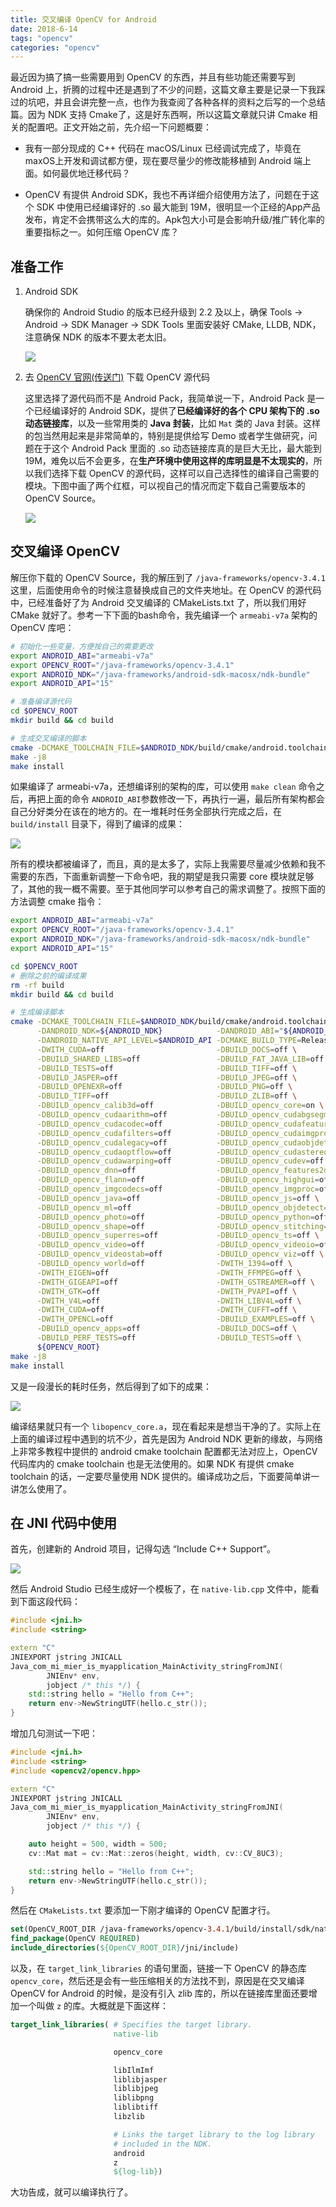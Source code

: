 ```yaml
---
title: 交叉编译 OpenCV for Android
date: 2018-6-14
tags: "opencv"
categories: "opencv"
---
```


最近因为搞了搞一些需要用到 OpenCV 的东西，并且有些功能还需要写到 Android 上，折腾的过程中还是遇到了不少的问题，这篇文章主要是记录一下我踩过的坑吧，并且会讲完整一点，也作为我查阅了各种各样的资料之后写的一个总结篇。因为 NDK 支持 Cmake了，这是好东西啊，所以这篇文章就只讲 Cmake 相关的配置吧。正文开始之前，先介绍一下问题概要：

* 我有一部分现成的 C++ 代码在 macOS/Linux 已经调试完成了，毕竟在 maxOS上开发和调试都方便，现在要尽量少的修改能移植到 Android 端上面。如何最优地迁移代码？

* OpenCV 有提供 Android SDK，我也不再详细介绍使用方法了，问题在于这个 SDK 中使用已经编译好的 .so 最大能到 19M，很明显一个正经的App产品发布，肯定不会携带这么大的库的。Apk包大小可是会影响升级/推广转化率的重要指标之一。如何压缩 OpenCV 库？


## 准备工作


1. Android SDK

    确保你的 Android Studio 的版本已经升级到 2.2 及以上，确保 Tools -> Android -> SDK Manager -> SDK Tools 里面安装好 CMake, LLDB, NDK，注意确保 NDK 的版本不要太老太旧。

    ![](android-sdk-preferences.png)


2. 去 [OpenCV 官网(传送门)](https://www.opencv.org/releases.html) 下载 OpenCV 源代码

    这里选择了源代码而不是 Android Pack，我简单说一下，Android Pack 是一个已经编译好的 Android SDK，提供了**已经编译好的各个 CPU 架构下的 .so 动态链接库**，以及一些常用类的 **Java 封装**，比如 `Mat` 类的 Java 封装。这样的包当然用起来是非常简单的，特别是提供给写 Demo 或者学生做研究，问题在于这个 Android Pack 里面的 .so 动态链接库真的是巨大无比，最大能到 19M，难免以后不会更多，在**生产环境中使用这样的库明显是不太现实的**，所以我们选择下载 OpenCV 的源代码，这样可以自己选择性的编译自己需要的模块。下图中画了两个红框，可以视自己的情况而定下载自己需要版本的 OpenCV Source。

    ![](download-opencv-source.png)


## 交叉编译 OpenCV

解压你下载的 OpenCV Source，我的解压到了 `/java-frameworks/opencv-3.4.1` 这里，后面使用命令的时候注意替换成自己的文件夹地址。在 OpenCV 的源代码中，已经准备好了为 Android 交叉编译的 CMakeLists.txt 了，所以我们用好 CMake 就好了。参考一下下面的bash命令，我先编译一个 `armeabi-v7a` 架构的 OpenCV 库吧：

```bash
# 初始化一些变量，方便按自己的需要更改
export ANDROID_ABI="armeabi-v7a"
export OPENCV_ROOT="/java-frameworks/opencv-3.4.1"
export ANDROID_NDK="/java-frameworks/android-sdk-macosx/ndk-bundle"
export ANDROID_API="15"

# 准备编译源代码
cd $OPENCV_ROOT
mkdir build && cd build

# 生成交叉编译的脚本
cmake -DCMAKE_TOOLCHAIN_FILE=$ANDROID_NDK/build/cmake/android.toolchain.cmake -DANDROID_NDK=${ANDROID_NDK} -DANDROID_NATIVE_API_LEVEL=$ANDROID_API -DCMAKE_BUILD_TYPE=Release -DANDROID_ABI="${ANDROID_ABI}" $OPENCV_ROOT
make -j8
make install
```


如果编译了 armeabi-v7a，还想编译别的架构的库，可以使用 `make clean` 命令之后，再把上面的命令 `ANDROID_ABI`参数修改一下，再执行一遍，最后所有架构都会自己分好类分在该在的地方的。在一堆耗时任务全部执行完成之后，在 `build/install` 目录下，得到了编译的成果：

![](cross-compiled-opencv-complete.png)


所有的模块都被编译了，而且，真的是太多了，实际上我需要尽量减少依赖和我不需要的东西，下面重新调整一下命令吧，我的期望是我只需要 core 模块就足够了，其他的我一概不需要。至于其他同学可以参考自己的需求调整了。按照下面的方法调整 cmake 指令：

```bash
export ANDROID_ABI="armeabi-v7a"
export OPENCV_ROOT="/java-frameworks/opencv-3.4.1"
export ANDROID_NDK="/java-frameworks/android-sdk-macosx/ndk-bundle"
export ANDROID_API="15"

cd $OPENCV_ROOT
# 删除之前的编译成果
rm -rf build
mkdir build && cd build

# 生成编译脚本
cmake -DCMAKE_TOOLCHAIN_FILE=$ANDROID_NDK/build/cmake/android.toolchain.cmake \
      -DANDROID_NDK=${ANDROID_NDK}            -DANDROID_ABI="${ANDROID_ABI}" \
      -DANDROID_NATIVE_API_LEVEL=$ANDROID_API -DCMAKE_BUILD_TYPE=Release \
      -DWITH_CUDA=off                         -DBUILD_DOCS=off \
      -DBUILD_SHARED_LIBS=off                 -DBUILD_FAT_JAVA_LIB=off \
      -DBUILD_TESTS=off                       -DBUILD_TIFF=off \
      -DBUILD_JASPER=off                      -DBUILD_JPEG=off \
      -DBUILD_OPENEXR=off                     -DBUILD_PNG=off \
      -DBUILD_TIFF=off                        -DBUILD_ZLIB=off \
      -DBUILD_opencv_calib3d=off              -DBUILD_opencv_core=on \
      -DBUILD_opencv_cudaarithm=off           -DBUILD_opencv_cudabgsegm=off \
      -DBUILD_opencv_cudacodec=off            -DBUILD_opencv_cudafeatures2d=off \
      -DBUILD_opencv_cudafilters=off          -DBUILD_opencv_cudaimgproc=off \
      -DBUILD_opencv_cudalegacy=off           -DBUILD_opencv_cudaobjdetect=off \
      -DBUILD_opencv_cudaoptflow=off          -DBUILD_opencv_cudastereo=off \
      -DBUILD_opencv_cudawarping=off          -DBUILD_opencv_cudev=off \
      -DBUILD_opencv_dnn=off                  -DBUILD_opencv_features2d=off \
      -DBUILD_opencv_flann=off                -DBUILD_opencv_highgui=off \
      -DBUILD_opencv_imgcodecs=off            -DBUILD_opencv_imgproc=off \
      -DBUILD_opencv_java=off                 -DBUILD_opencv_js=off \
      -DBUILD_opencv_ml=off                   -DBUILD_opencv_objdetect=off \
      -DBUILD_opencv_photo=off                -DBUILD_opencv_python=off \
      -DBUILD_opencv_shape=off                -DBUILD_opencv_stitching=off \
      -DBUILD_opencv_superres=off             -DBUILD_opencv_ts=off \
      -DBUILD_opencv_video=off                -DBUILD_opencv_videoio=off \
      -DBUILD_opencv_videostab=off            -DBUILD_opencv_viz=off \
      -DBUILD_opencv_world=off                -DWITH_1394=off \
      -DWITH_EIGEN=off                        -DWITH_FFMPEG=off \
      -DWITH_GIGEAPI=off                      -DWITH_GSTREAMER=off \
      -DWITH_GTK=off                          -DWITH_PVAPI=off \
      -DWITH_V4L=off                          -DWITH_LIBV4L=off \
      -DWITH_CUDA=off                         -DWITH_CUFFT=off \
      -DWITH_OPENCL=off                       -DBUILD_EXAMPLES=off \
      -DBUILD_opencv_apps=off                 -DBUILD_DOCS=off \
      -DBUILD_PERF_TESTS=off                  -DBUILD_TESTS=off \
      ${OPENCV_ROOT}
make -j8
make install
```


又是一段漫长的耗时任务，然后得到了如下的成果：

![](cross-compiled-opencv-onlycore.png)


编译结果就只有一个 `libopencv_core.a`，现在看起来是想当干净的了。实际上在上面的编译过程中遇到的坑不少，首先是因为 Android NDK 更新的缘故，与网络上非常多教程中提供的 android cmake toolchain 配置都无法对应上，OpenCV 代码库内的 cmake toolchain 也是无法使用的。如果 NDK 有提供 cmake toolchain 的话，一定要尽量使用 NDK 提供的。编译成功之后，下面要简单讲一讲怎么使用了。


## 在 JNI 代码中使用 


首先，创建新的 Android 项目，记得勾选 “Include C++ Support”。

![](create-android-project.png)


然后 Android Studio 已经生成好一个模板了，在 `native-lib.cpp` 文件中，能看到下面这段代码：

```cpp
#include <jni.h>
#include <string>

extern "C"
JNIEXPORT jstring JNICALL
Java_com_mi_mier_is_myapplication_MainActivity_stringFromJNI(
        JNIEnv* env,
        jobject /* this */) {
    std::string hello = "Hello from C++";
    return env->NewStringUTF(hello.c_str());
}
```

增加几句测试一下吧：


```cpp
#include <jni.h>
#include <string>
#include <opencv2/opencv.hpp>

extern "C"
JNIEXPORT jstring JNICALL
Java_com_mi_mier_is_myapplication_MainActivity_stringFromJNI(
        JNIEnv* env,
        jobject /* this */) {

    auto height = 500, width = 500;
    cv::Mat mat = cv::Mat::zeros(height, width, cv::CV_8UC3);

    std::string hello = "Hello from C++";
    return env->NewStringUTF(hello.c_str());
}
```


然后在 `CMakeLists.txt` 要添加一下刚才编译的 OpenCV 配置才行。


```cmake
set(OpenCV_ROOT_DIR /java-frameworks/opencv-3.4.1/build/install/sdk/native)
find_package(OpenCV REQUIRED)
include_directories(${OpenCV_ROOT_DIR}/jni/include)
```


以及，在 `target_link_libraries` 的语句里面，链接一下 OpenCV 的静态库 `opencv_core`，然后还是会有一些压缩相关的方法找不到，原因是在交叉编译 OpenCV for Android 的时候，是没有引入 zlib 库的，所以在链接库里面还要增加一个叫做 `z` 的库。大概就是下面这样：


```cmake
target_link_libraries( # Specifies the target library.
                       native-lib

                       opencv_core

                       libIlmImf
                       liblibjasper
                       liblibjpeg
                       liblibpng
                       liblibtiff
                       libzlib

                       # Links the target library to the log library
                       # included in the NDK.
                       android
                       z
                       ${log-lib})
```


大功告成，就可以编译执行了。

